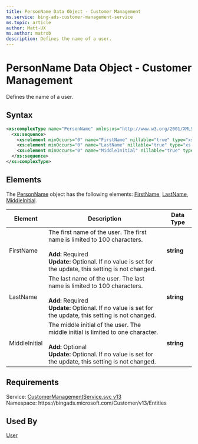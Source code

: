 ```yaml
---
title: PersonName Data Object - Customer Management
ms.service: bing-ads-customer-management-service
ms.topic: article
author: Matt-UX
ms.author: matrob
description: Defines the name of a user.
---
```

# PersonName Data Object - Customer Management
Defines the name of a user.

## Syntax
```xml
<xs:complexType name="PersonName" xmlns:xs="http://www.w3.org/2001/XMLSchema">
  <xs:sequence>
    <xs:element minOccurs="0" name="FirstName" nillable="true" type="xs:string" />
    <xs:element minOccurs="0" name="LastName" nillable="true" type="xs:string" />
    <xs:element minOccurs="0" name="MiddleInitial" nillable="true" type="xs:string" />
  </xs:sequence>
</xs:complexType>
```

## <a name="elements"></a>Elements

The [PersonName](personname.md) object has the following elements: [FirstName](#firstname), [LastName](#lastname), [MiddleInitial](#middleinitial).

|Element|Description|Data Type|
|-----------|---------------|-------------|
|<a name="firstname"></a>FirstName|The first name of the user. The first name is limited to 100 characters.<br/><br/>**Add:** Required<br/>**Update:** Optional. If no value is set for the update, this setting is not changed.|**string**|
|<a name="lastname"></a>LastName|The last name of the user. The last name is limited to 100 characters.<br/><br/>**Add:** Required<br/>**Update:** Optional. If no value is set for the update, this setting is not changed.|**string**|
|<a name="middleinitial"></a>MiddleInitial|The middle initial of the user. The middle initial is limited to one character.<br/><br/>**Add:** Optional<br/>**Update:** Optional. If no value is set for the update, this setting is not changed.|**string**|

## Requirements
Service: [CustomerManagementService.svc v13](https://clientcenter.api.bingads.microsoft.com/Api/CustomerManagement/v13/CustomerManagementService.svc)  
Namespace: https\://bingads.microsoft.com/Customer/v13/Entities  

## Used By
[User](user.md)  
